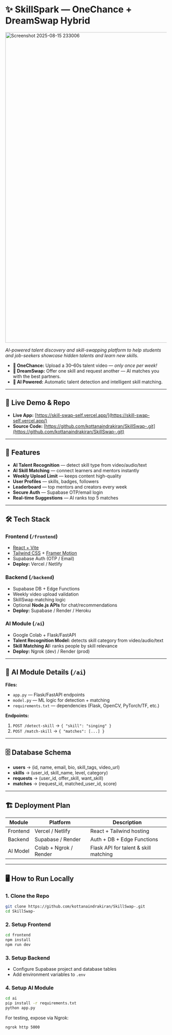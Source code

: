 
# ✨ SkillSpark — OneChance + DreamSwap Hybrid
<img width="1785" height="967" alt="Screenshot 2025-08-15 233006" src="https://github.com/user-attachments/assets/5fdccbed-5f7c-4183-b45e-184f281d0c73" />

*AI-powered talent discovery and skill-swapping platform to help students and job-seekers showcase hidden talents and learn new skills.*

- **🎥 OneChance:** Upload a 30–60s talent video — *only once per week!*  
- **🔄 DreamSwap:** Offer one skill and request another — AI matches you with the best partners.  
- **🤖 AI Powered:** Automatic talent detection and intelligent skill matching.

---

## 🚀 Live Demo & Repo
- **Live App:** [https://skill-swap-self.vercel.app/](https://skill-swap-self.vercel.app/)  
- **Source Code:** [https://github.com/kottanaindrakiran/SkillSwap-.git](https://github.com/kottanaindrakiran/SkillSwap-.git)  

---

## 🌟 Features

- **AI Talent Recognition** — detect skill type from video/audio/text  
- **AI Skill Matching** — connect learners and mentors instantly  
- **Weekly Upload Limit** — keeps content high-quality  
- **User Profiles** — skills, badges, followers  
- **Leaderboard** — top mentors and creators every week  
- **Secure Auth** — Supabase OTP/email login  
- **Real-time Suggestions** — AI ranks top 5 matches  

---

## 🛠 Tech Stack

### Frontend (`/frontend`)
- [React + Vite](https://vitejs.dev/)  
- [Tailwind CSS](https://tailwindcss.com/) + [Framer Motion](https://www.framer.com/motion/)  
- Supabase Auth (OTP / Email)  
- **Deploy:** Vercel / Netlify  

### Backend (`/backend`)
- Supabase DB + Edge Functions  
- Weekly video upload validation  
- SkillSwap matching logic  
- Optional **Node.js APIs** for chat/recommendations  
- **Deploy:** Supabase / Render / Heroku  

### AI Module (`/ai`)
- Google Colab + Flask/FastAPI  
- **Talent Recognition Model:** detects skill category from video/audio/text  
- **Skill Matching AI:** ranks people by skill relevance  
- **Deploy:** Ngrok (dev) / Render (prod)  

---

## 🧠 AI Module Details (`/ai`)

**Files:**
- `app.py` — Flask/FastAPI endpoints  
- `model.py` — ML logic for detection + matching  
- `requirements.txt` — dependencies (Flask, OpenCV, PyTorch/TF, etc.)

**Endpoints:**
1. `POST /detect-skill` → `{ "skill": "singing" }`  
2. `POST /match-skill` → `{ "matches": [...] }`  

---

## 🗄 Database Schema

- **users** → (id, name, email, bio, skill_tags, video_url)  
- **skills** → (user_id, skill_name, level, category)  
- **requests** → (user_id, offer_skill, want_skill)  
- **matches** → (request_id, matched_user_id, score)  

---

## 🏗 Deployment Plan

| Module   | Platform               | Description                          |
|----------|------------------------|--------------------------------------|
| Frontend | Vercel / Netlify       | React + Tailwind hosting              |
| Backend  | Supabase / Render      | Auth + DB + Edge Functions            |
| AI Model | Colab + Ngrok / Render | Flask API for talent & skill matching |

---

## 🖥 How to Run Locally

### 1. Clone the Repo
```bash
git clone https://github.com/kottanaindrakiran/SkillSwap-.git
cd SkillSwap-
````

### 2. Setup Frontend

```bash
cd frontend
npm install
npm run dev
```

### 3. Setup Backend

* Configure Supabase project and database tables
* Add environment variables to `.env`

### 4. Setup AI Module

```bash
cd ai
pip install -r requirements.txt
python app.py
```

For testing, expose via Ngrok:

```bash
ngrok http 5000
```
